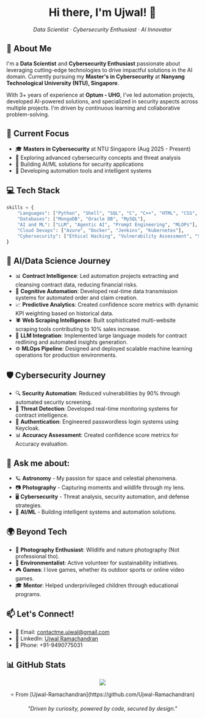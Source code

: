 <h1 align="center">Hi there, I'm Ujwal! 👋</h1>
<p align="center">
  <em>Data Scientist · Cybersecurity Enthusiast · AI Innovator</em>
</p>

## 🚀 About Me

I'm a **Data Scientist** and **Cybersecurity Enthusiast** passionate about leveraging cutting-edge technologies to drive impactful solutions in the AI domain. Currently pursuing my **Master's in Cybersecurity** at **Nanyang Technological University (NTU), Singapore**.

With 3+ years of experience at **Optum - UHG**, I've led automation projects, developed AI-powered solutions, and specialized in security aspects across multiple projects. I'm driven by continuous learning and collaborative problem-solving.

## 🔭 Current Focus

- 🎓 **Masters in Cybersecurity** at NTU Singapore (Aug 2025 - Present)
- 🔐 Exploring advanced cybersecurity concepts and threat analysis
- 🤖 Building AI/ML solutions for security applications
- 📡 Developing automation tools and intelligent systems


## 💻 Tech Stack


```python
skills = {
    "Languages": ["Python", "Shell", "SQL", "C", "C++", "HTML", "CSS", "JavaScript"],
    "Databases": ["MongoDB", "Oracle DB", "MySQL"],
    "AI and ML": ["LLM", "Agentic AI", "Prompt Engineering", "MLOPs"],
    "Cloud Devops": ["Azure", "Docker", "Jenkins", "Kubernetes"],
    "Cybersecurity": ["Ethical Hacking", "Vulnerability Assessment", "Security Automation"]
}
```


## 🤖 AI/Data Science Journey

- 📊 **Contract Intelligence**: Led automation projects extracting and cleansing contract data, reducing financial risks.
- 🔄 **Cognitive Automation**: Developed real-time data transmission systems for automated order and claim creation.
- 📈 **Predictive Analytics**: Created confidence score metrics with dynamic KPI weighting based on historical data.
- 🕷️ **Web Scraping Intelligence**: Built sophisticated multi-website scraping tools contributing to 10% sales increase.
- 🧠 **LLM Integration**: Implemented large language models for contract redlining and automated insights generation.
- ⚙️ **MLOps Pipeline**: Designed and deployed scalable machine learning operations for production environments.


## 🛡️ Cybersecurity Journey

- 🔍 **Security Automation**: Reduced vulnerabilities by 90% through automated security screening.
- 🎯 **Threat Detection**: Developed real-time monitoring systems for contract intelligence.
- 🔐 **Authentication**: Engineered passwordless login systems using Keycloak.
- 📊 **Accuracy Assessment**: Created confidence score metrics for Accuracy evaluation.


## 💬 Ask me about:

- 🪐 **Astronomy** - My passion for space and celestial phenomena.
- 📷 **Photography** - Capturing moments and wildlife through my lens.
- 🖥️ **Cybersecurity** - Threat analysis, security automation, and defense strategies.
- 🤖 **AI/ML** - Building intelligent systems and automation solutions.


## 🌍 Beyond Tech

- 📸 **Photography Enthusiast**: Wildlife and nature photography (Not professional tho).
- 🌱 **Environmentalist**: Active volunteer for sustainability initiatives.
- 🎮 **Games**: I love games, whether its outdoor sports or online video games.
- 🎓 **Mentor**: Helped underprivileged children through educational programs.


## 📫 Let's Connect!

- 📧 Email: [contactme.ujwal@gmail.com](mailto:contactme.ujwal@gmail.com?subject=Hi,%20I'd%20like%20to%20know%20more%20about%20you&body=Hi%20Ujwal,%0A%0AI%20came%20across%20your%20profile%20and%20would%20love%20to%20learn%20more%20about%20your%20work%20and%20experiences.%20Could%20you%20please%20share%20your%20resume?%0A%0AThanks!)
- 💼 LinkedIn: [Ujwal Ramachandran](https://www.linkedin.com/in/ujwal-ramachandran-28b753199/)
- 📱 Phone: +91-9490775031

## 📊 GitHub Stats
<p align="center"> <img src="https://github-readme-stats.vercel.app/api/top-langs/?username=Ujwal-Ramachandran&layout=compact&theme=radical" /></p>

<p align="center"> ⭐️ From [Ujwal-Ramachandran](https://github.com/Ujwal-Ramachandran)</p>
<p align="center"><em>"Driven by curiosity, powered by code, secured by design."</em></p>
